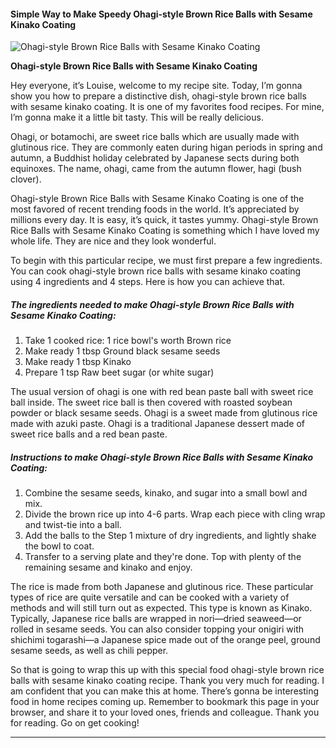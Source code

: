             

#### Simple Way to Make Speedy Ohagi-style Brown Rice Balls with Sesame Kinako Coating

![Ohagi-style Brown Rice Balls with Sesame Kinako Coating](https://img-global.cpcdn.com/recipes/4686746085228544/751x532cq70/ohagi-style-brown-rice-balls-with-sesame-kinako-coating-recipe-main-photo.jpg)

**Ohagi-style Brown Rice Balls with Sesame Kinako Coating**

Hey everyone, it’s Louise, welcome to my recipe site. Today, I’m gonna show you how to prepare a distinctive dish, ohagi-style brown rice balls with sesame kinako coating. It is one of my favorites food recipes. For mine, I’m gonna make it a little bit tasty. This will be really delicious.

Ohagi, or botamochi, are sweet rice balls which are usually made with glutinous rice. They are commonly eaten during higan periods in spring and autumn, a Buddhist holiday celebrated by Japanese sects during both equinoxes. The name, ohagi, came from the autumn flower, hagi (bush clover).

Ohagi-style Brown Rice Balls with Sesame Kinako Coating is one of the most favored of recent trending foods in the world. It’s appreciated by millions every day. It is easy, it’s quick, it tastes yummy. Ohagi-style Brown Rice Balls with Sesame Kinako Coating is something which I have loved my whole life. They are nice and they look wonderful.

To begin with this particular recipe, we must first prepare a few ingredients. You can cook ohagi-style brown rice balls with sesame kinako coating using 4 ingredients and 4 steps. Here is how you can achieve that.

##### The ingredients needed to make Ohagi-style Brown Rice Balls with Sesame Kinako Coating:

1.  Take 1 cooked rice: 1 rice bowl's worth Brown rice
2.  Make ready 1 tbsp Ground black sesame seeds
3.  Make ready 1 tbsp Kinako
4.  Prepare 1 tsp Raw beet sugar (or white sugar)

The usual version of ohagi is one with red bean paste ball with sweet rice ball inside. The sweet rice ball is then covered with roasted soybean powder or black sesame seeds. Ohagi is a sweet made from glutinous rice made with azuki paste. Ohagi is a traditional Japanese dessert made of sweet rice balls and a red bean paste.

##### Instructions to make Ohagi-style Brown Rice Balls with Sesame Kinako Coating:

1.  Combine the sesame seeds, kinako, and sugar into a small bowl and mix.
2.  Divide the brown rice up into 4-6 parts. Wrap each piece with cling wrap and twist-tie into a ball.
3.  Add the balls to the Step 1 mixture of dry ingredients, and lightly shake the bowl to coat.
4.  Transfer to a serving plate and they're done. Top with plenty of the remaining sesame and kinako and enjoy.

The rice is made from both Japanese and glutinous rice. These particular types of rice are quite versatile and can be cooked with a variety of methods and will still turn out as expected. This type is known as Kinako. Typically, Japanese rice balls are wrapped in nori—dried seaweed—or rolled in sesame seeds. You can also consider topping your onigiri with shichimi togarashi—a Japanese spice made out of the orange peel, ground sesame seeds, as well as chili pepper.

So that is going to wrap this up with this special food ohagi-style brown rice balls with sesame kinako coating recipe. Thank you very much for reading. I am confident that you can make this at home. There’s gonna be interesting food in home recipes coming up. Remember to bookmark this page in your browser, and share it to your loved ones, friends and colleague. Thank you for reading. Go on get cooking!

* * *